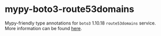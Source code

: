 # mypy-boto3-route53domains

Mypy-friendly type annotations for `boto3` 1.10.18 `route53domains` service.
More information can be found [here](https://github.com/vemel/mypy_boto3).